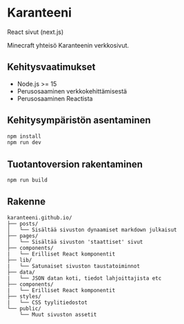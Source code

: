 # Karanteeni

React sivut (next.js)

Minecraft yhteisö Karanteenin verkkosivut.

## Kehitysvaatimukset

-   Node.js >= 15
-   Perusosaaminen verkkokehittämisestä
-   Perusosaaminen Reactista

## Kehitysympäristön asentaminen

```bash
npm install
npm run dev
```

## Tuotantoversion rakentaminen

```bash
npm run build
```

## Rakenne

```
karanteeni.github.io/
├── posts/
│   └── Sisältää sivuston dynaamiset markdown julkaisut
├── pages/
│   └── Sisältää sivuston 'staattiset' sivut
├── components/
|   └── Erilliset React komponentit
├── lib/
|   └── Satunaiset sivuston taustatoiminnot
├── data/
|   └── JSON datan koti, tiedot lahjoittajista etc
├── components/
|   └── Erilliset React komponentit
├── styles/
|   └── CSS tyylitiedostot
└── public/
    └── Muut sivuston assetit
```
